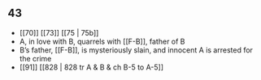 ## 43
- [[70]] [[73]] [[75 | 75b]] 
- A, in love with B, quarrels with [[F-B]], father of B
- B’s father, [[F-B]], is mysteriously slain, and innocent A is arrested for the crime
- [[91]] [[828 | 828 tr A &amp; B &amp; ch B-5 to A-5]] 


